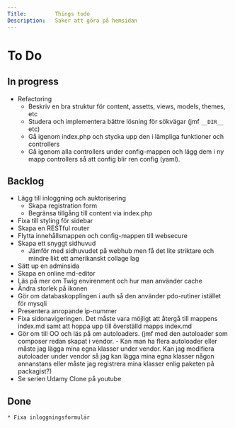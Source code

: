 ```yaml
---
Title:         Things todo
Description:   Saker att göra på hemsidan
---
```

To Do
===================================================================================================

In progress
---------------------------------------------------------------------------------------------------
* Refactoring
    * Beskriv en bra struktur för content, assetts, views, models, themes, etc
    * Studera och implementera bättre lösning för sökvägar (jmf `__DIR__` etc)
    * Gå igenom index.php och stycka upp den i lämpliga funktioner och controllers
    * Gå igenom alla controllers under config-mappen och lägg dem i ny mapp controllers så att config blir ren config (yaml).

Backlog
---------------------------------------------------------------------------------------------------
* Lägg till inloggning och auktorisering
    * Skapa registration form
    * Begränsa tillgång till content via index.php
* Fixa till styling för sidebar
* Skapa en RESTful router
* Flytta innehållsmappen och config-mappen till websecure
* Skapa ett snyggt sidhuvud
    * Jämför med sidhuvudet på webhub men få det lite striktare och mindre likt ett amerikanskt collage lag
* Sätt up en adminsida
* Skapa en online md-editor
* Läs på mer om Twig envirenment och hur man använder cache
* Ändra storlek på ikonen 
* Gör om databaskopplingen i auth så den använder pdo-rutiner istället för mysqli
* Presentera anropande ip-nummer
* Fixa sidonavigeringen. Det måste vara möjligt att återgå till mappens index.md samt att hoppa upp till överställd mapps index.md
* Gör om till OO och läs på om autoloaders. (jmf med den autoloader som composer redan skapat i vendor. - Kan man ha flera autoloader eller måste jag lägga mina egna klasser under vendor. Kan jag modifiera autoloader under vendor så jag kan lägga mina egna klasser någon annanstans eller måste jag registrera mina klasser enlig paketen på packagist?)
* Se serien Udamy Clone på youtube


Done
---------------------------------------------------------------------------------------------------
    * Fixa inloggningsformulär